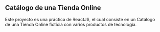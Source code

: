## Catálogo de una Tienda Online

Este proyecto es una práctica de ReactJS, el cual consiste en un Catálogo de una Tienda Online fictícia con varios productos de tecnología.